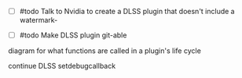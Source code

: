 - [ ] #todo Talk to Nvidia to create a DLSS plugin that doesn't include a watermark- 
- [ ] #todo Make DLSS plugin git-able


diagram for what functions are called in a plugin's life cycle

continue DLSS setdebugcallback